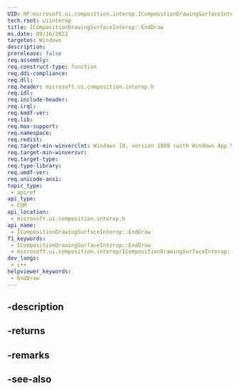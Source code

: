 ```yaml
---
UID: NF:microsoft.ui.composition.interop.ICompositionDrawingSurfaceInterop.EndDraw
tech.root: uiinterop
title: ICompositionDrawingSurfaceInterop::EndDraw
ms.date: 09/16/2022
targetos: Windows
description: 
prerelease: false
req.assembly: 
req.construct-type: function
req.ddi-compliance: 
req.dll: 
req.header: microsoft.ui.composition.interop.h
req.idl: 
req.include-header: 
req.irql: 
req.kmdf-ver: 
req.lib: 
req.max-support: 
req.namespace: 
req.redist: 
req.target-min-winverclnt: Windows 10, version 1809 (with Windows App SDK 0.5 or later)
req.target-min-winversvr: 
req.target-type: 
req.type-library: 
req.umdf-ver: 
req.unicode-ansi: 
topic_type:
 - apiref
api_type:
 - COM
api_location:
 - microsoft.ui.composition.interop.h
api_name:
 - ICompositionDrawingSurfaceInterop::EndDraw
f1_keywords:
 - ICompositionDrawingSurfaceInterop::EndDraw
 - microsoft.ui.composition.interop/ICompositionDrawingSurfaceInterop::EndDraw
dev_langs:
 - c++
helpviewer_keywords:
 - EndDraw
---
```


## -description

## -returns

## -remarks

## -see-also

